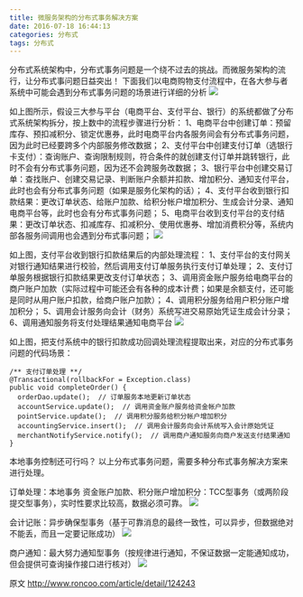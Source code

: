 ```yaml
---
title: 微服务架构的分布式事务解决方案
date: 2016-07-18 16:44:13
categories: 分布式
tags: 分布式
---
```


分布式系统架构中，分布式事务问题是一个绕不过去的挑战。而微服务架构的流行，让分布式事问题日益突出！
下面我们以电商购物支付流程中，在各大参与者系统中可能会遇到分布式事务问题的场景进行详细的分析
![](http://ww3.sinaimg.cn/mw690/69045600gw1f5z1wfl33wj20sg0frtdu.jpg)


<!--more-->
如上图所示，假设三大参与平台（电商平台、支付平台、银行）的系统都做了分布式系统架构拆分，按上数中的流程步骤进行分析：
1、电商平台中创建订单：预留库存、预扣减积分、锁定优惠券，此时电商平台内各服务间会有分布式事务问题，因为此时已经要跨多个内部服务修改数据；
2、支付平台中创建支付订单（选银行卡支付）：查询账户、查询限制规则，符合条件的就创建支付订单并跳转银行，此时不会有分布式事务问题，因为还不会跨服务改数据；
3、银行平台中创建交易订单：查找账户、创建交易记录、判断账户余额并扣款、增加积分、通知支付平台，此时也会有分布式事务问题（如果是服务化架构的话）；
4、支付平台收到银行扣款结果：更改订单状态、给账户加款、给积分帐户增加积分、生成会计分录、通知电商平台等，此时也会有分布式事务问题；
5、电商平台收到支付平台的支付结果：更改订单状态、扣减库存、扣减积分、使用优惠券、增加消费积分等，系统内部各服务间调用也会遇到分布式事问题；
![](http://ww1.sinaimg.cn/mw690/69045600gw1f5z1wf9lizj20sg0g278x.jpg)

如上图，支付平台收到银行扣款结果后的内部处理流程：
1、支付平台的支付网关对银行通知结果进行校验，然后调用支付订单服务执行支付订单处理；
2、支付订单服务根据银行扣款结果更改支付订单状态；
3、调用资金账户服务给电商平台的商户账户加款（实际过程中可能还会有各种的成本计费；如果是余额支付，还可能是同时从用户账户扣款，给商户账户加款）；
4、调用积分服务给用户积分账户增加积分；
5、调用会计服务向会计（财务）系统写进交易原始凭证生成会计分录；
6、调用通知服务将支付处理结果通知电商平台
![](http://ww4.sinaimg.cn/mw690/69045600gw1f5z1weczwfj20sg0edact.jpg)

如上图，把支付系统中的银行扣款成功回调处理流程提取出来，对应的分布式事务问题的代码场景：
```
/** 支付订单处理 **/
@Transactional(rollbackFor = Exception.class)
public void completeOrder() {
  orderDao.update();  // 订单服务本地更新订单状态
  accountService.update();  // 调用资金账户服务给资金帐户加款
  pointService.update();  // 调用积分服务给积分帐户增加积分
  accountingService.insert();  // 调用会计服务向会计系统写入会计原始凭证
  merchantNotifyService.notify();  // 调用商户通知服务向商户发送支付结果通知
}
```
本地事务控制还可行吗？
以上分布式事务问题，需要多种分布式事务解决方案来进行处理。

订单处理：本地事务
资金账户加款、积分账户增加积分：TCC型事务（或两阶段提交型事务），实时性要求比较高，数据必须可靠。
![](http://ww3.sinaimg.cn/mw690/69045600gw1f5z1wcwhbnj20dw0f0wgd.jpg)

会计记账：异步确保型事务（基于可靠消息的最终一致性，可以异步，但数据绝对不能丢，而且一定要记账成功）
![](http://ww1.sinaimg.cn/mw690/69045600gw1f5z1wckl1ej20dw0ex0uq.jpg)

商户通知：最大努力通知型事务（按规律进行通知，不保证数据一定能通知成功，但会提供可查询操作接口进行核对）
![](http://ww1.sinaimg.cn/mw690/69045600gw1f5z1wdostfj20dw0ex764.jpg)

原文 http://www.roncoo.com/article/detail/124243